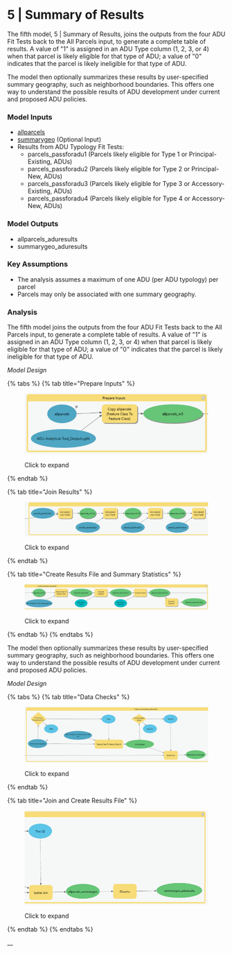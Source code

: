# 5 | Summary of Results

The fifth model, 5 | Summary of Results, joins the outputs from the four ADU Fit Tests back to the All Parcels input, to generate a complete table of results. A value of "1" is assigned in an ADU Type column (1, 2, 3, or 4) when that parcel is likely eligible for that type of ADU; a value of "0" indicates that the parcel is likely ineligible for that type of ADU.&#x20;

The model then optionally summarizes these results by user-specified summary geography, such as neighborhood boundaries. This offers one way to understand the possible results of ADU development under current and proposed ADU policies.

### Model Inputs

* [allparcels](../analysis-preparation/spatial-inputs/1-3.-all-parcels.md)
* [summarygeo](../preparation/spatial-inputs/5-1.-summary-geography.md) (Optional Input)
* Results from ADU Typology Fit Tests:
  * parcels\_passforadu1 (Parcels likely eligible for Type 1 or Principal-Existing, ADUs)&#x20;
  * parcels\_passforadu2 (Parcels likely eligible for Type 2 or Principal-New, ADUs)&#x20;
  * parcels\_passforadu3 (Parcels likely eligible for Type 3 or Accessory-Existing, ADUs)&#x20;
  * parcels\_passforadu4 (Parcels likely eligible for Type 4 or Accessory-New, ADUs)&#x20;

### Model Outputs

* allparcels\_aduresults
* summarygeo\_aduresults

### Key Assumptions

* The analysis assumes a maximum of one ADU (per ADU typology) per parcel
* Parcels may only be associated with one summary geography.

### Analysis

The fifth model joins the outputs from the four ADU Fit Tests back to the All Parcels input, to generate a complete table of results. A value of "1" is assigned in an ADU Type column (1, 2, 3, or 4) when that parcel is likely eligible for that type of ADU; a value of "0" indicates that the parcel is likely ineligible for that type of ADU.&#x20;

_Model Design_

{% tabs %}
{% tab title="Prepare Inputs" %}
<figure><img src="../.gitbook/assets/image (19).png" alt=""><figcaption><p>Click to expand</p></figcaption></figure>
{% endtab %}

{% tab title="Join Results" %}
<figure><img src="../.gitbook/assets/image (20).png" alt=""><figcaption><p>Click to expand</p></figcaption></figure>
{% endtab %}

{% tab title="Create Results File and Summary Statistics" %}
<figure><img src="../.gitbook/assets/image (21).png" alt=""><figcaption><p>Click to expand</p></figcaption></figure>
{% endtab %}
{% endtabs %}

The model then optionally summarizes these results by user-specified summary geography, such as neighborhood boundaries. This offers one way to understand the possible results of ADU development under current and proposed ADU policies.

_Model Design_

{% tabs %}
{% tab title="Data Checks" %}
<figure><img src="../.gitbook/assets/image (3).png" alt=""><figcaption><p>Click to expand</p></figcaption></figure>
{% endtab %}

{% tab title="Join and Create Results File" %}
<figure><img src="../.gitbook/assets/image.png" alt=""><figcaption><p>Click to expand</p></figcaption></figure>
{% endtab %}
{% endtabs %}

__
